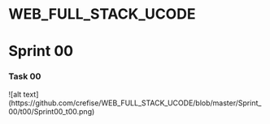 # WEB_FULL_STACK_UCODE
<h1>Sprint 00</h1>
<h3>Task 00</h3>
 ![alt text](https://github.com/crefise/WEB_FULL_STACK_UCODE/blob/master/Sprint_00/t00/Sprint00_t00.png)

